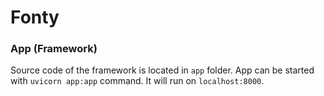 # Fonty

### App (Framework)

Source code of the framework is located in `app` folder.
App can be started with `uvicorn app:app` command. It will run on `localhost:8000`.